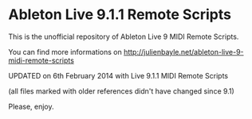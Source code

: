 Ableton Live 9.1.1 Remote Scripts
=============================

This is the unofficial repository of Ableton Live 9 MIDI Remote Scripts.

You can find more informations on http://julienbayle.net/ableton-live-9-midi-remote-scripts

UPDATED on 6th February 2014 with Live 9.1.1 MIDI Remote Scripts

(all files marked with older references didn't have changed since 9.1)

Please, enjoy.
